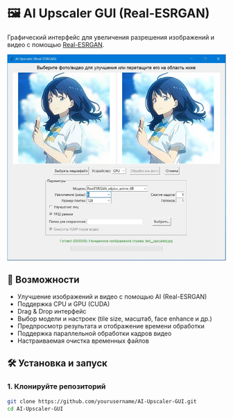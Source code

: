 # 🖼️ AI Upscaler GUI (Real-ESRGAN)

Графический интерфейс для увеличения разрешения изображений и видео с помощью [Real-ESRGAN](https://github.com/xinntao/Real-ESRGAN).

![UI Screenshot](assets/screenshot.jpg)

## 🚀 Возможности

- Улучшение изображений и видео с помощью AI (Real-ESRGAN)
- Поддержка CPU и GPU (CUDA)
- Drag & Drop интерфейс
- Выбор модели и настроек (tile size, масштаб, face enhance и др.)
- Предпросмотр результата и отображение времени обработки
- Поддержка параллельной обработки кадров видео
- Настраиваемая очистка временных файлов

## 🛠️ Установка и запуск

### 1. Клонируйте репозиторий

```bash
git clone https://github.com/yourusername/AI-Upscaler-GUI.git
cd AI-Upscaler-GUI
